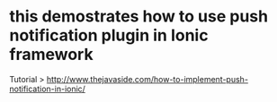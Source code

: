 # this demostrates how to use push notification plugin in Ionic framework

Tutorial > http://www.thejavaside.com/how-to-implement-push-notification-in-ionic/
